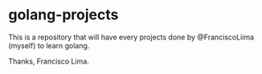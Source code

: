 # golang-projects

This is a repository that will have every projects done by @FranciscoLiima (myself) to learn golang.

Thanks,
Francisco Lima.
